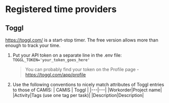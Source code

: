 # Registered time providers

## Toggl
https://toggl.com/ is a start-stop timer. The free version allows more than enough to track your time.

1. Put your API token on a separate line in the .env file: `TOGGL_TOKEN='your_token_goes_here'`
   > You can probably find your token on the Profile page - https://toggl.com/app/profile
2. Use the following conventions to nicely match attributes of Toggl entries to those of CAMIS:
    | CAMIS	| Toggl	|
    |---|---|
    |Workorder|Project name|
    |Activity|Tags (use one tag per task)|
    |Description|Description|
